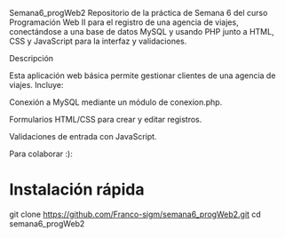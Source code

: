 Semana6_progWeb2
Repositorio de la práctica de Semana 6 del curso Programación Web II  para el registro de una agencia de viajes, conectándose a una base de datos MySQL y usando PHP junto a HTML, CSS y JavaScript para la interfaz y validaciones.

Descripción

Esta aplicación web básica permite gestionar clientes de una agencia de viajes. Incluye:

Conexión a MySQL mediante un módulo de conexion.php.

Formularios HTML/CSS para crear y editar registros.

Validaciones de entrada con JavaScript.


Para colaborar :):

# Instalación rápida
git clone https://github.com/Franco-sigm/semana6_progWeb2.git
cd semana6_progWeb2


